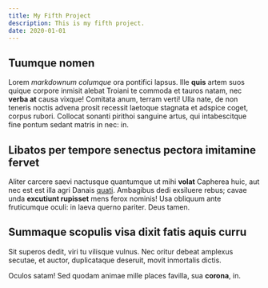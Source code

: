 ```yaml
---
title: My Fifth Project
description: This is my fifth project.
date: 2020-01-01
---
```


## Tuumque nomen

Lorem *markdownum columque* ora pontifici lapsus. Ille **quis** artem suos quique corpore inmisit alebat Troiani te
commoda et tauros natam, nec **verba at** causa vixque! Comitata anum, terram verti! Ulla nate, de non teneris noctis
advena prosit recessit laetoque stagnata et adspice coget, corpus rubori. Collocat sonanti pirithoi sanguine artus, qui
intabescitque fine pontum sedant matris in nec: in.

## Libatos per tempore senectus pectora imitamine fervet

Aliter carcere saevi nactusque quantumque ut mihi **volat** Capherea huic, aut nec est est illa agri Danais
[quati](http://www.procumbereconataeque.com/huic.aspx). Ambagibus dedi exsiluere rebus; cavae unda **excutiunt
rupisset** mens ferox nominis! Usa obliquum ante fruticumque oculi: in laeva querno pariter. Deus tamen.

## Summaque scopulis visa dixit fatis aquis curru

Sit superos dedit, viri tu vilisque vulnus. Nec oritur debeat amplexus secutae, et auctor, duplicataque deseruit, movit
inmortalis dictis.

Oculos satam! Sed quodam animae mille places favilla, sua **corona**, in.
